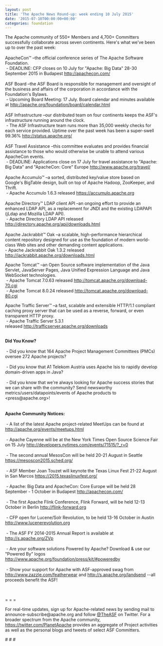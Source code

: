 ```yaml
---
layout: post
title: 'The Apache News Round-up: week ending 10 July 2015'
date: '2015-07-10T00:00:00+00:00'
categories: foundation
---
```

<div>The Apache community of 550+ Members and 4,700+ Committers successfully collaborate across seven continents. Here's what we've been up to over the past week:</div> 
  <div><br /></div> 
  <div>ApacheCon™ –the official conference series of The Apache Software Foundation.</div> 
  <div>&nbsp;- DEADLINE: CFP closes on 10 July for &quot;Apache: Big Data&quot; 28-30 September 2015 in Budapest <a href="http://apachecon.com/">http://apachecon.com/</a></div> 
  <div><br /></div> 
  <div>ASF Board –the ASF Board is responsible for management and oversight of the business and affairs of the corporation in accordance with the Foundation's Bylaws.</div> 
  <div>&nbsp;- Upcoming Board Meeting: 17 July. Board calendar and minutes available at <a href="http://apache.org/foundation/board/calendar.html">http://apache.org/foundation/board/calendar.html</a></div> 
  <div><br /></div> 
  <div>ASF Infrastructure –our distributed team on four continents keeps the ASF's infrastructure running around the clock.</div> 
  <div>&nbsp;- The ASF Infrastructure team runs more than 35,000 weekly checks for each service provided. Uptime over the past week has been a super-swell 99.36%&nbsp;<a href="http://status.apache.org/">http://status.apache.org/</a></div> 
  <div><br /></div> 
  <div>ASF Travel Assistance –this committee evaluates and provides financial assistance to those who would otherwise be unable to attend various ApacheCon events.</div> 
  <div>&nbsp;- DEADLINE: Applications close on 17 July for travel assistance to &quot;Apache: Big Data&quot; and &quot;ApacheCon: Core&quot; Europe <a href="http://www.apache.org/travel/">http://www.apache.org/travel/</a></div> 
  <div><br /></div> 
  <div>Apache Accumulo™ –a sorted, distributed key/value store based on Google's BigTable design, built on top of Apache Hadoop, ZooKeeper, and Thrift.</div> 
  <div>&nbsp;- Apache Accumulo 1.6.3 released <a href="https://accumulo.apache.org">https://accumulo.apache.org</a></div> 
  <div><br /></div> 
  <div> 
    <div>Apache Directory™ LDAP client API –an ongoing effort to provide an enhanced LDAP API, as a replacement for JNDI and the existing LDAPAPI (jLdap and Mozilla LDAP API).</div> 
    <div>&nbsp;- Apache Directory LDAP API released <a href="http://directory.apache.org/api/downloads.html">http://directory.apache.org/api/downloads.html</a></div> 
  </div> 
  <div><br /></div> 
  <div>Apache Jackrabbit™ Oak –a scalable, high-performance hierarchical content repository designed for use as the foundation of modern world-class Web sites and other demanding content applications.&nbsp;</div> 
  <div>- Apache Jackrabbit Oak 1.3.2 released <a href="http://jackrabbit.apache.org/downloads.html">http://jackrabbit.apache.org/downloads.html</a></div> 
  <p>Apache Tomcat™ –an Open Source software implementation of the Java Servlet, JavaServer Pages, Java Unified Expression Language and Java WebSocket technologies.<br />&nbsp;- Apache Tomcat 7.0.63 released <a href="http://tomcat.apache.org/download-70.cgi">http://tomcat.apache.org/download-70.cgi</a><br />&nbsp;- Apache Tomcat&nbsp;8.0.24 released&nbsp;<a href="http://tomcat.apache.org/download-80.cgi">http://tomcat.apache.org/download-80.cgi</a></p> 
  <div> 
    <p>Apache Traffic Server™ –a fast, scalable and extensible HTTP/1.1 compliant caching proxy server that can be used as a reverse, forward, or even transparent HTTP proxy.<br />&nbsp;- Apache Traffic Server 5.3.1 released&nbsp;<a href="http://trafficserver.apache.org/downloads">http://trafficserver.apache.org/downloads</a></p> 
  </div> 
  <div><br /></div> 
  <div><b>Did You Know?</b></div> 
  <div><br /></div> 
  <div>&nbsp;- Did you know that 164 Apache Project Management Committees (PMCs) oversee 272 Apache projects?</div> 
  <div><br /></div> 
  <div>&nbsp;- Did you know that A1 Telekom Austria uses Apache Isis to rapidly develop domain-driven apps in Java?</div> 
  <div><br /></div> 
  <div>&nbsp;- Did you know that we're always looking for Apache success stories that we can share with the community? Send newsworthy metrics/users/datapoints/events of Apache products to &lt;press@apache.org&gt;!</div> 
  <div><br /></div> 
  <div><br /></div> 
  <div><b>Apache Community Notices:</b></div> 
  <div><br /></div> 
  <div>&nbsp;- A list of the latest Apache project-related MeetUps can be found at <a href="http://apache.org/events/meetups.html">http://apache.org/events/meetups.html</a></div> 
  <div><br /></div> 
  <div>&nbsp;- Apache Cayenne ‏will be at the New York Times Open Source Science Fair on 15 July <a href="http://developers.nytimes.com/events/71515/?_r=0">http://developers.nytimes.com/events/71515/?_r=0</a></div> 
  <div><br /></div> 
  <div>&nbsp;- The second annual MesosCon will be held 20-21 August in Seattle <a href="https://mesoscon2015.sched.org/">https://mesoscon2015.sched.org/</a></div> 
  <div><br /></div> 
  <div>&nbsp;- ASF Member Joan Touzet will keynote the Texas Linux Fest 21-22 August in San Marcos <a href="https://2015.texaslinuxfest.org/">https://2015.texaslinuxfest.org/</a></div> 
  <div><br /></div> 
  <div>&nbsp;- Apache: Big Data and ApacheCon: Core Europe will be held 28 September - 1 October in Budapest <a href="http://apachecon.com/">http://apachecon.com/</a></div> 
  <div><br /></div> 
  <div>&nbsp;- The first Apache Flink Conference, Flink Forward, will be held 12-13 October in Berlin <a href="http://flink-forward.org">http://flink-forward.org</a></div> 
  <div><br /></div> 
  <div>&nbsp;- CFP open for Lucene/Solr Revolution, to be held 13-16 October in Austin <a href="http://www.lucenerevolution.org">http://www.lucenerevolution.org</a></div> 
  <div><br /></div> 
  <div>&nbsp;- The ASF FY 2014-2015 Annual Report is available at <a href="http://s.apache.org/ZVp">http://s.apache.org/ZVp</a></div> 
  <div><br /></div> 
  <div>&nbsp;- Are your software solutions Powered by Apache? Download &amp; use our &quot;Powered By&quot; logos <a href="http://www.apache.org/foundation/press/kit/#poweredby">http://www.apache.org/foundation/press/kit/#poweredby</a></div> 
  <div><br /></div> 
  <div>&nbsp;- Show your support for Apache with ASF-approved swag from <a href="http://www.zazzle.com/featherwear">http://www.zazzle.com/featherwear</a> and <a href="http://s.apache.org/landsend">http://s.apache.org/landsend</a> --all proceeds benefit the ASF!&nbsp;</div> 
  <div><br /></div> 
  <div><br /></div> 
  <div> 
    <p>= = =</p> 
    <p>For real-time updates, sign up for Apache-related news by sending mail to announce-subscribe@apache.org and follow <a href="https://twitter.com/TheASF">@TheASF</a> on Twitter. For a broader spectrum from the Apache community, <a href="https://twitter.com/PlanetApache">https://twitter.com/PlanetApache</a> provides an aggregate of Project activities as well as the personal blogs and tweets of select ASF Committers.</p> 
  </div> 
  <div> 
    <p># # #</p> 
  </div>
